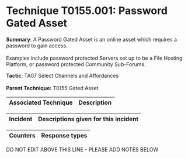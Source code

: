 # Technique T0155.001: Password Gated Asset

**Summary**: A Password Gated Asset is an online asset which requires a password to gain access. <br><br>Examples include password protected Servers set up to be a File Hosting Platform, or password protected Community Sub-Forums.

**Tactic**: TA07 Select Channels and Affordances <br><br>**Parent Technique:** T0155 Gated Asset


| Associated Technique | Description |
| --------- | ------------------------- |



| Incident | Descriptions given for this incident |
| -------- | -------------------- |



| Counters | Response types |
| -------- | -------------- |


DO NOT EDIT ABOVE THIS LINE - PLEASE ADD NOTES BELOW